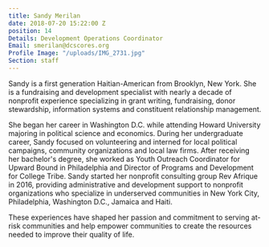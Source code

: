 ```yaml
---
title: Sandy Merilan
date: 2018-07-20 15:22:00 Z
position: 14
Details: Development Operations Coordinator
Email: smerilan@dcscores.org
Profile Image: "/uploads/IMG_2731.jpg"
Section: staff
---
```


Sandy is a first generation Haitian-American from Brooklyn, New York. She is a fundraising and development specialist with nearly a decade of nonprofit experience specializing in grant writing, fundraising, donor stewardship, information systems and constituent relationship management. 

She began her career in Washington D.C. while attending Howard University majoring in political science and economics. During her undergraduate career, Sandy focused on volunteering and interned for local political campaigns, community organizations and local law firms. After receiving her bachelor's degree, she worked as Youth Outreach Coordinator for Upward Bound in Philadelphia and Director of Programs and Development for College Tribe. Sandy started her nonprofit consulting group Rev Afrique in 2016, providing administrative and development support to nonprofit organizations who specialize in underserved communities in  New York City, Philadelphia, Washington D.C., Jamaica and Haiti. 

These experiences have shaped her passion and commitment to serving at-risk communities and help empower communities to create the resources needed to improve their quality of life.
